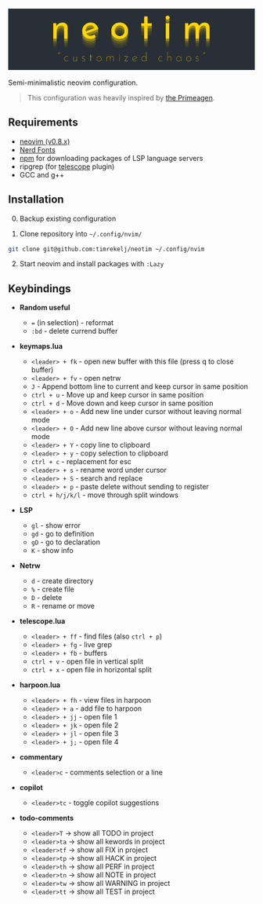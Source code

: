 ![neotim](./docs/neotim.png)

Semi-minimalistic neovim configuration. 

> This configuration was heavily inspired by [the Primeagen](https://www.youtube.com/watch?v=w7i4amO_zaE).

## Requirements
 - [neovim (v0.8.x)](https://github.com/neovim/neovim/releases/tag/v0.7.2)
 - [Nerd Fonts](https://www.nerdfonts.com/font-downloads)
 - [npm](https://github.com/npm/cli) for downloading packages of LSP language servers
 - ripgrep (for [telescope](https://github.com/nvim-telescope/telescope.nvim) plugin)
 - GCC and g++

## Installation

0. Backup  existing configuration

1. Clone repository into `~/.config/nvim/`

```sh
git clone git@github.com:timrekelj/neotim ~/.config/nvim
```

2. Start neovim and install packages with `:Lazy`

## Keybindings

- **Random useful**
	- `=` (in selection) - reformat
    - `:bd` - delete currend buffer

- **keymaps.lua**
    - `<leader> + fk` - open new buffer with this file (press q to close buffer)
    - `<leader> + fv` - open netrw
    - `J`  - Append bottom line to current and keep cursor in same position
    - `ctrl + u`  - Move up and keep cursor in same position
	- `ctrl + d`  - Move down and keep cursor in same position
    - `<leader> + o` - Add new line under cursor without leaving normal mode
    - `<leader> + O` - Add new line above cursor without leaving normal mode
	- `<leader> + Y` - copy line to clipboard
	- `<leader> + y` - copy selection to clipboard
	- `ctrl + c` - replacement for esc
	- `<leader> + s` - rename word under cursor
	- `<leader> + S` - search and replace
	- `<leader> + p` - paste delete without sending to register
    - `ctrl + h/j/k/l` - move through split windows

- **LSP**
	- `gl` - show error
    - `gd` - go to definition
    - `gD` - go to declaration
    - `K` - show info

- **Netrw**
	- `d` - create directory
	- `%` - create file
    - `D` - delete
    - `R` - rename or move

- **telescope.lua**
	- `<leader> + ff` - find files (also `ctrl + p`)
	- `<leader> + fg` - live grep
	- `<leader> + fb` - buffers
    - `ctrl + v` - open file in vertical split
    - `ctrl + x` - open file in horizontal split

- **harpoon.lua**
    - `<leader> + fh` - view files in harpoon
	- `<leader> + a` - add file to harpoon
	- `<leader> + jj` - open file 1
	- `<leader> + jk` - open file 2
	- `<leader> + jl` - open file 3
	- `<leader> + j;` - open file 4

- **commentary**
	- `<leader>c` - comments selection or a line

- **copilot**
    - `<leader>tc` - toggle copilot suggestions

- **todo-comments**
    - `<leader>T` -> show all TODO in project
    - `<leader>ta` -> show all kewords in project
    - `<leader>tf` -> show all FIX in project
    - `<leader>tp` -> show all HACK in project
    - `<leader>th` -> show all PERF in project
    - `<leader>tn` -> show all NOTE in project
    - `<leader>tw` -> show all WARNING in project
    - `<leader>tt` -> show all TEST in project


